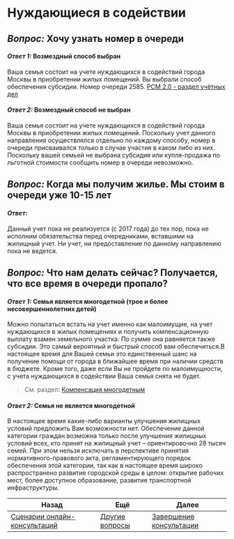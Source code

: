 # Нуждающиеся в содействии

## *Вопрос:* Хочу узнать номер в очереди
#### *Ответ 1:* Возмездный способ выбран
Ваша семья состоит на учете нуждающихся в содействий города Москвы в приобретении жилых помещений. Вы выбрали способ обеспечения субсидии.  Номер очереди 2585. 
	[РСМ 2.0 - раздел учётных дел](http://webrsm.mlc.gov:5222/RegistersView/KursKpu)
#### *Ответ 2:* Возмездный способ не выбран
Ваша семья состоит на учете нуждающихся в содействий города Москвы в приобретении жилых помещений. Поскольку учет данного направления осуществлялся отдельно по каждому способу, номер в очереди присваивался только в случае участия в каком либо из них. Поскольку вашей семьей не выбрана субсидия или купля-продажа по льготной стоимости сообщить номер в очереди невозможно.
## *Вопрос:* Когда мы получим жилье. Мы стоим в очереди уже 10-15 лет
#### *Ответ:* 
Данный учет пока не реализуется (с 2017 года) до тех пор, пока не исполним обязательства перед очередниками, вставшими на жилищный учет. Ни учет, ни предоставление по данному направлению пока не ведется. 
## *Вопрос:* Что нам делать сейчас? Получается, что все время в очереди пропало?

#### *Ответ 1:* Семья является многодетной (трое и более несовершеннолетних детей)
Можно попытаться встать на учет именно как малоимущие, на учет нуждающихся в жилых помещениях и получить компенсационную выплату взамен земельного участка.  По сумме она равняется также субсидии.  Это самый вероятный и быстрый способ вам обеспечиться.В настоящее время для Вашей семьи это единственный шанс на получение помощи от города в ближайшее время при наличии средств в бюджете. Кроме того, даже если Вы не пройдете по малоимущности, с учета нуждающихся в содействии Ваша семья снята не будет.
> См. раздел: [Компенсация многодетным](Компенсация%20многодетным.md)
#### *Ответ 2:* Семья не является многодетной
В настоящее время какие-либо варианты улучшения жилищных условий предложить Вам возможности нет. Обеспечение данной категории граждан возможна только после улучшения жилищных условий всех, кто принят на жилищный учет – ориентировочно 28 тысяч семей. При этом нельзя исключать в перспективе принятия нормативного-правового акта, регламентирующего порядок обеспечения этой категории, так как в настоящее время широко распространено развитие городской среды в целом: открытие рабочих мест, более доступное образование, развитие транспортной инфраструктуры.

| Назад                                                           | Ещё                             | Далее                               |
| --------------------------------------------------------------- | ------------------------------- | ----------------------------------- |
| [Сценарии онлайн-консультаций](/README.md) | [Другие вопросы](.Предметные.md) | [Завершение консультации](/Универсальные/Выход.md) |
